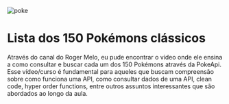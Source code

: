 ![poke](https://user-images.githubusercontent.com/108687467/180256616-6f611d7b-a926-4257-ad81-e512548beca4.jpg)

# Lista dos 150 Pokémons clássicos #

Através do canal do Roger Melo, eu pude encontrar o vídeo onde ele ensina a como consultar e buscar cada um dos 150 Pokémons através da PokeApi.
Esse vídeo/curso é fundamental para aqueles que buscam compreensão sobre como funciona uma API, como consultar dados de uma API, clean code, hyper order functions, entre outros assuntos interessantes que são abordados ao longo da aula. 

